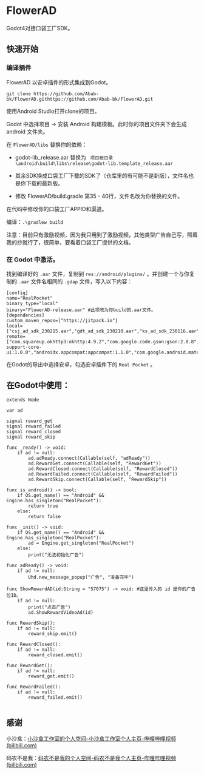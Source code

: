# FlowerAD

Godot4对接口袋工厂SDK。

## 快速开始

### 编译插件

FlowerAD 以安卓插件的形式集成到Godot。

```
git clone https://github.com/Abab-bk/FlowerAD.githttps://github.com/Abab-bk/FlowerAD.git
```

使用Android Studio打开clone的项目。

Godot 中选择项目 -> 安装 Android 构建模板。此时你的项目文件夹下会生成 android 文件夹。

在 ``FlowerAD/libs`` 替换你的依赖：

- godot-lib_release.aar 替换为 ``` 项目根目录\android\build\libs\release\godot-lib.template_release.aar```

- 其余SDK换成口袋工厂下载的SDK了（仓库里的有可能不是新版），文件名也是你下载的最新版。

- 修改 FlowerAD/build.gradle 第35 - 40行，文件名改为你替换的文件。

在代码中修改你的口袋工厂APPID和渠道。

编译：```.\gradlew build```

注意：目前只有激励视频，因为我只用到了激励视频，其他类型广告自己写，照着我的抄就行了，很简单，要看着口袋工厂提供的文档。

### 在 Godot 中激活。

找到编译好的 ```.aar``` 文件，复制到 ```res://android/plugins/``` 。并创建一个与你复制的 ```.aar``` 文件名相同的 ```.gdap``` 文件，写入以下内容：

```
[config]
name="RealPocket"
binary_type="local"
binary="FlowerAD-release.aar" #此项改为你build的.aar文件。
[dependencies]
custom_maven_repos=["https://jitpack.io"]
local=["csj_ad_sdk_230215.aar","gdt_ad_sdk_230210.aar","ks_ad_sdk_230116.aar","pocket_ad_sdk_3.2.8.aar"]
remote=["com.squareup.okhttp3:okhttp:4.9.2","com.google.code.gson:gson:2.8.8","androidx.legacy:legacy-support-core-ui:1.0.0","androidx.appcompat:appcompat:1.1.0","com.google.android.material:material:1.1.0","androidx.constraintlayout:constraintlayout:1.1.3"]
```

在Godot的导出中选择安卓，勾选安卓插件下的 ```Real Pocket``` 。

## 在Godot中使用：

```gdscript
extends Node

var ad

signal reward_get
signal reward_failed
signal reward_closed
signal reward_skip

func _ready() -> void:
    if ad != null:
        ad.adReady.connect(Callable(self, "adReady"))
        ad.RewardGet.connect(Callable(self, "RewardGet"))
        ad.RewardClosed.connect(Callable(self, "RewardClosed"))
        ad.RewardFailed.connect(Callable(self, "RewardFailed"))
        ad.RewardSkip.connect(Callable(self, "RewardSkip"))

func is_android() -> bool:
    if OS.get_name() == "Android" && Engine.has_singleton("RealPocket"):
        return true
    else:
        return false

func _init() -> void:
    if OS.get_name() == "Android" && Engine.has_singleton("RealPocket"):
        ad = Engine.get_singleton("RealPocket")
    else:
        print("无法初始化广告")

func adReady() -> void:
    if ad != null:
        Uhd.new_message_popup("广告", "准备完毕")

func ShowRewardAD(id:String = "57075") -> void: #这里传入的 id 是你的广告位ID。
    if ad != null:
        print("点击广告")
        ad.ShowRewardVideoAd(id)

func RewardSkip():
    if ad != null:
        reward_skip.emit()

func RewardClosed():
    if ad != null:
        reward_closed.emit()

func RewardGet():
    if ad != null:
        reward_get.emit()

func RewardFailed():
    if ad != null:
        reward_failed.emit()


```

## 感谢

小沙盒：[小沙盒工作室的个人空间-小沙盒工作室个人主页-哔哩哔哩视频 (bilibili.com)](https://space.bilibili.com/26680057)

码农不是我：[码农不是我的个人空间-码农不是我个人主页-哔哩哔哩视频 (bilibili.com)](https://space.bilibili.com/496294706)
